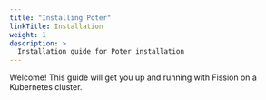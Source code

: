 ```yaml
---
title: "Installing Poter"
linkTitle: Installation
weight: 1
description: >
  Installation guide for Poter installation
---
```

Welcome! This guide will get you up and running with Fission on a Kubernetes cluster.

